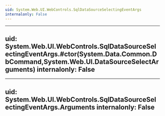 ```yaml
---
uid: System.Web.UI.WebControls.SqlDataSourceSelectingEventArgs
internalonly: False
---
```


---
uid: System.Web.UI.WebControls.SqlDataSourceSelectingEventArgs.#ctor(System.Data.Common.DbCommand,System.Web.UI.DataSourceSelectArguments)
internalonly: False
---

---
uid: System.Web.UI.WebControls.SqlDataSourceSelectingEventArgs.Arguments
internalonly: False
---
